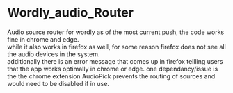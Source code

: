 # Wordly_audio_Router
Audio source router for wordly
as of the most current push, the code works fine in chrome and edge.  
while it also works in firefox as well, for some reason firefox does not see all the audio devices in the system.  
additionally there is an error message that comes up in firefox tellling users that the app works optimally in chrome or edge.
one dependancy/issue is the the chrome extension AudioPick prevents the routing of sources and would need to be disabled if in use.
